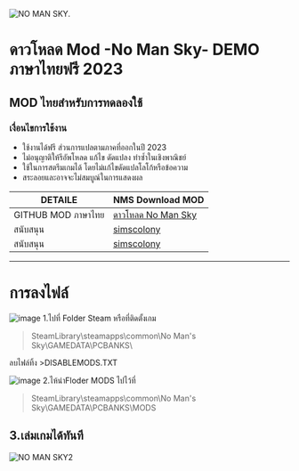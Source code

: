 ![NO MAN SKY.](https://i.imgur.com/YgVQOK6.png)
# ดาวโหลด Mod -No Man Sky- DEMO ภาษาไทยฟรี 2023
## MOD ไทยสำหรับการทดลองใช้ 

### เงื่อนไขการใช้งาน
- ใช้งานได้ฟรี ส่วนการแปลตามภาคที่ออกในปี 2023
- ไม่อนุญาติให้รีอัพโหลด แก้ไข ดัดแปลง ทำซ้ำในเชิงพาณิชย์ 
- ใช้ในการสตรีมเกมได้ โดยไม่แก้ไขดัดแปลโลโก้หรือข้อความ 
- สระลอยและอาจจะไม่สมบูณ์ในการแสดงผล

| DETAILE   | NMS Download MOD |
| ------------- | ------------- |
|GITHUB MOD ภาษาไทย   | [ดาวโหลด  No Man Sky](https://github.com/simscolony/NMS_DEMO/raw/main/%5BSIMSCOLONY%5D%20NO%20MAN%20SKY.pak) |
|สนับสนุน   | [ simscolony](*) |
|สนับสนุน   | [ simscolony](*) |

-------------------------------------------
# การลงไฟล์
![image](https://i.imgur.com/bvl8FiR.jpg)
1.ไปที่ Folder Steam หรือที่ติดตั้งเกม
>SteamLibrary\steamapps\common\No Man's Sky\GAMEDATA\PCBANKS\

ลบไฟล์ทิ้ง >DISABLEMODS.TXT


![image](https://i.imgur.com/g7uJOs5.jpg)
2.ไห้นำFloder MODS ไปไว้ที่
>SteamLibrary\steamapps\common\No Man's Sky\GAMEDATA\PCBANKS\MODS
 
3.เล่มเกมได้ทันที
------------------------------------------

![NO MAN SKY2](https://i.imgur.com/L4xFUm1.png)
